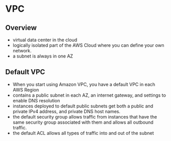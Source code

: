 # VPC

## Overview

- virtual data center in the cloud
- logically isolated part of the AWS Cloud where you can define your own network.
- a subnet is always in one AZ

## Default VPC

- When you start using Amazon VPC, you have a default VPC in each AWS Region
- contains a public subnet in each AZ, an internet gateway, and settings to enable DNS resolution
- instances deployed to default public subnets get both a public and private IPv4 address, and private DNS host names.
- the default security group allows traffic from instances that have the same security group associated with them and allows all outbound traffic.
- the default ACL allows all types of traffic into and out of the subnet